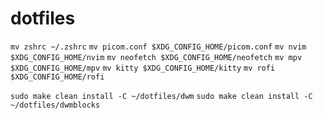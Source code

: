 # dotfiles

`mv zshrc ~/.zshrc`
`mv picom.conf $XDG_CONFIG_HOME/picom.conf`
`mv nvim $XDG_CONFIG_HOME/nvim`
`mv neofetch $XDG_CONFIG_HOME/neofetch`
`mv mpv $XDG_CONFIG_HOME/mpv`
`mv kitty $XDG_CONFIG_HOME/kitty`
`mv rofi $XDG_CONFIG_HOME/rofi`

`sudo make clean install -C ~/dotfiles/dwm`
`sudo make clean install -C ~/dotfiles/dwmblocks`

